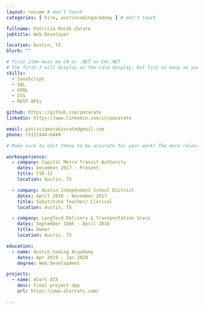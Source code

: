 ```yaml
---
layout: resume # don't touch
categories: [ hire, austincodingacademy ] # don't touch

fullname: Patricia Marak-Zarate
jobtitle: Web Developer

location: Austin, TX
blurb: ""

# first item must be C# or .NET or C#/.NET
# the first 3 will display on the card display, but list as many as you want, they will be visible on your hire page
skills:
  - JavaScript
  - SQL
  - HTML
  - CSS
  - REST APIs

github: https://github.com/pmzarate
linkedin: https://www.linkedin.com/in/pmzarate

email: patriciamarakzarate@gmail.com
phone: (512)844-6449

# Make sure to edit these to be accurate for your work! The more relevant the better if the role was technical, don't feel like you need to put every job you've had.

workexperience:
  - company: Capital Metro Transit Authority
    dates: December 2017 - Present
    title: CSR II
    location: Austin, TX

  - company: Austin Independent School District
    dates: April 2016 - November 2017
    title: Substitute Teacher/ Clerical
    location: Austin, TX

  - company: Langford Delivery & Transportation Srvcs
    dates: September 1986 - April 2016
    title: Owner
    location: Austin, TX

education:
  - name: Austin Coding Acaademy
    dates: Apr 2019 - Jan 2020
    degree: Web Development

projects:
  - name: Alert ATX
    desc: Final project app
    url: https://www.alertatx.com/

---
```

